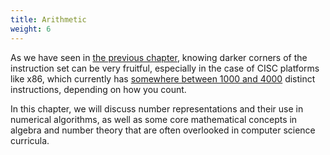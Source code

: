 ```yaml
---
title: Arithmetic
weight: 6
---
```


As we have seen in [the previous chapter](../analyzing-performance/gcd), knowing darker corners of the instruction set can be very fruitful, especially in the case of CISC platforms like x86, which currently has [somewhere between 1000 and 4000](https://stefanheule.com/blog/how-many-x86-64-instructions-are-there-anyway/) distinct instructions, depending on how you count.

In this chapter, we will discuss number representations and their use in numerical algorithms, as well as some core mathematical concepts in algebra and number theory that are often overlooked in computer science curricula.
